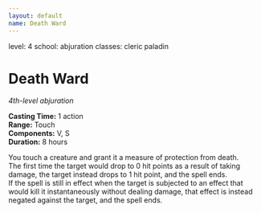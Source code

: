 ```yaml
---
layout: default
name: Death Ward
---
```

level: 4
school: abjuration
classes: cleric
         paladin

# Death Ward 
_4th-level abjuration_ 

**Casting Time:** 1 action    
**Range:** Touch    
**Components:** V, S    
**Duration:** 8 hours 

You touch a creature and grant it a measure of protection from death.    
The first time the target would drop to 0 hit points as a result of taking damage, the target instead drops to 1 hit point, and the spell ends.    
If the spell is still in effect when the target is subjected to an effect that would kill it instantaneously without dealing damage, that effect is instead negated against the target, and the spell ends. 